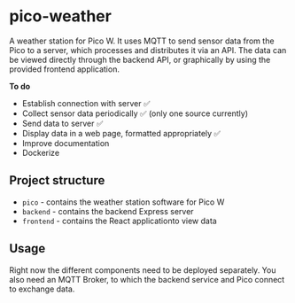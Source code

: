 # pico-weather

A weather station for Pico W. It uses MQTT to send sensor data from the Pico to a server, which processes and distributes it via an API. The data can be viewed directly through the backend API, or graphically by using the provided frontend application.

**To do**

- Establish connection with server ✅
- Collect sensor data periodically ✅ (only one source currently)
- Send data to server ✅
- Display data in a web page, formatted appropriately ✅
- Improve documentation
- Dockerize

## Project structure

* `pico` - contains the weather station software for Pico W
* `backend` - contains the backend Express server
* `frontend` - contains the React applicationto view data

## Usage

Right now the different components need to be deployed separately. You also need an MQTT Broker, to which the backend service and Pico connect to exchange data.